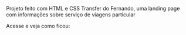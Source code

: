 Projeto feito com HTML e CSS
Transfer do Fernando, uma landing page com informações sobre serviço de viagens particular

Acesse e veja como ficou: 
